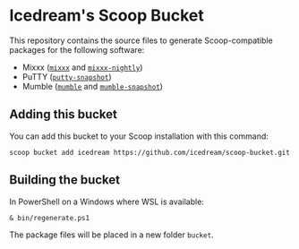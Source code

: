 # Icedream's Scoop Bucket

This repository contains the source files to generate Scoop-compatible packages
for the following software:

- Mixxx ([`mixxx`](src/mixxx) and [`mixxx-nightly`](src/mixxx-nightly))
- PuTTY ([`putty-snapshot`](src/putty-snapshot))
- Mumble ([`mumble`](src/mumble) and [`mumble-snapshot`](src/mumble-snapshot))

## Adding this bucket

You can add this bucket to your Scoop installation with this command:

    scoop bucket add icedream https://github.com/icedream/scoop-bucket.git

## Building the bucket

In PowerShell on a Windows where WSL is available:

    & bin/regenerate.ps1

The package files will be placed in a new folder `bucket`.
